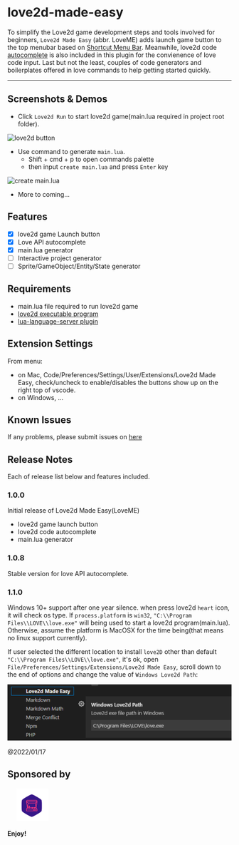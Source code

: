 # love2d-made-easy

To simplify the Love2d game development steps and tools involved for beginners, `Love2d Made Easy` (abbr. LoveME) adds launch game button to the top menubar based on [Shortcut Menu Bar](https://marketplace.visualstudio.com/items?itemName=jerrygoyal.shortcut-menu-bar). Meanwhile, love2d code [autocomplete](https://marketplace.visualstudio.com/items?itemName=bschulte.love) is also included in this plugin for the convienence of love code input. Last but not the least, couples of code generators and boilerplates offered in love commands to help getting started quickly.

---

## Screenshots & Demos

- Click `Love2d Run` to start love2d game(main.lua required in project root folder).

![love2d button](./screenshots/love2dbtn.png)

- Use command to generate `main.lua`.
  - Shift + cmd + p to open commands palette
  - then input `create main.lua` and press `Enter` key

![create main.lua](./screenshots/love2dmainlua.gif)

- More to coming...

## Features

- [x] love2d game Launch button
- [x] Love API autocomplete
- [x] main.lua generator
- [ ] Interactive project generator
- [ ] Sprite/GameObject/Entity/State generator

## Requirements

- main.lua file required to run love2d game
- [love2d executable program](https://love2d.org/)
- [lua-language-server plugin](https://marketplace.visualstudio.com/items?itemName=sumneko.lua)

## Extension Settings

From menu:

- on Mac, Code/Preferences/Settings/User/Extensions/Love2d Made Easy, check/uncheck to enable/disables the buttons show up on the right top of vscode.
- on Windows, ...

## Known Issues

If any problems, please submit issues on [here](https://github.com/lwz7512/love2d-made-easy/issues)

## Release Notes

Each of release list below and features included.

### 1.0.0

Initial release of Love2d Made Easy(LoveME)

- love2d game launch button
- love2d code autocomplete
- main.lua generator

### 1.0.8

Stable version for love API autocomplete.

### 1.1.0

Windows 10+ support after one year silence. when press love2d `heart` icon, it will check os type.
If `process.platform` is `win32`, `"C:\\Program Files\\LOVE\\love.exe"` will being used to start a love2d program(main.lua). Otherwise, assume the platform is MacOSX for the time being(that means no linux support currently).

If user selected the different location to install `love2D` other than default `"C:\\Program Files\\LOVE\\love.exe"`, it's ok, open `File/Preferences/Settings/Extensions/Love2d Made Easy`, scroll down to the end of options and change the value of `Windows Love2d Path`:

![love2d.exe windows path setting](./screenshots/love2d_windows_path.png)

@2022/01/17

## Sponsored by

  <a href="https://letspy.today" target="_blank" style="display:block;margin:20px;width:72px;height:72px">
    <img src="images/letspy_logo_120.png"/>
  </a>

**Enjoy!**
